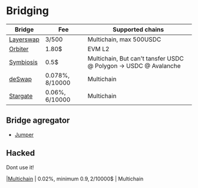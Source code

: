 # Bridging


| Bridge                      | Fee                            | Supported chains|
|-----------------------------|--------------------------------|-----------------|
[Layerswap](https://www.layerswap.io/app) | 3$/500$ | Multichain, max 500USDC
[Orbiter](https://www.orbiter.finance/?source=Polygon&dest=Arbitrum) | 1.80$ | EVM L2
[Symbiosis](https://app.symbiosis.finance/swap) | 0.5$ | Multichain, But can't tansfer USDC @ Polygon -> USDC @ Avalanche 
[deSwap](https://app.debridge.finance/deswap)| 0.078%, 8$/10000$ | Multichain
[Stargate](https://stargate.finance/transfer) | 0.06%, 6$/10000$ | Multichain


## Bridge agregator

- [Jumper](https://jumper.exchange )


## Hacked

Dont use it!

|[Multichain](multichain.xyz) | 0.02%, minimum $0.9, 2$/10000$ | Multichain